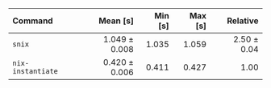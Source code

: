 | Command | Mean [s] | Min [s] | Max [s] | Relative |
|:---|---:|---:|---:|---:|
| `snix` | 1.049 ± 0.008 | 1.035 | 1.059 | 2.50 ± 0.04 |
| `nix-instantiate` | 0.420 ± 0.006 | 0.411 | 0.427 | 1.00 |
